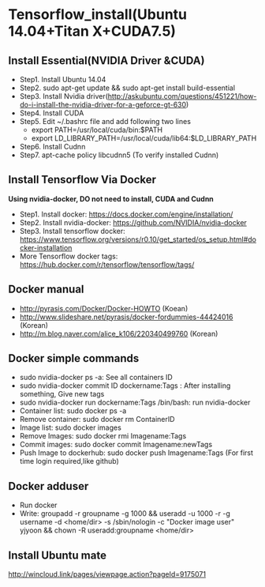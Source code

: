 # Tensorflow_install(Ubuntu 14.04+Titan X+CUDA7.5)

## Install Essential(NVIDIA Driver &CUDA)
 - Step1. Install Ubuntu 14.04
 - Step2. sudo apt-get update && sudo apt-get install build-essential
 - Step3. Install Nvidia driver(http://askubuntu.com/questions/451221/how-do-i-install-the-nvidia-driver-for-a-geforce-gt-630)
 - Step4. Install CUDA
 - Step5. Edit ~/.bashrc file and add following two lines
 	* export PATH=/usr/local/cuda/bin:$PATH
 	* export LD_LIBRARY_PATH=/usr/local/cuda/lib64:$LD_LIBRARY_PATH
 - Step6. Install Cudnn
 - Step7. apt-cache policy libcudnn5 (To verify installed Cudnn)
 
## Install Tensorflow Via Docker
**Using nvidia-docker, DO not need to install, CUDA  and Cudnn** 
 - Step1. Install docker: https://docs.docker.com/engine/installation/
 - Step2. Install nvidia-docker: https://github.com/NVIDIA/nvidia-docker
 - Step3. Install tensorflow docker: https://www.tensorflow.org/versions/r0.10/get_started/os_setup.html#docker-installation 
 - More Tensorflow docker tags: https://hub.docker.com/r/tensorflow/tensorflow/tags/

## Docker manual
 - http://pyrasis.com/Docker/Docker-HOWTO (Koean)
 - http://www.slideshare.net/pyrasis/docker-fordummies-44424016 (Korean)
 - http://m.blog.naver.com/alice_k106/220340499760 (Korean)
 
## Docker simple commands  
 - sudo nvidia-docker ps -a: See all containers ID 
 - sudo nvidia-docker commit ID dockername:Tags : After installing something, Give new tags
 - sudo nvidia-docker run dockername:Tags /bin/bash: run nvidia-docker
 - Container list: sudo docker ps -a
 - Remove container: sudo docker rm ContainerID
 - Image list: sudo docker images
 - Remove Images: sudo docker rmi Imagename:Tags
 - Commit images: sudo docker commit Imagename:newTags
 - Push Image to dockerhub: sudo docker push Imagename:Tags (For first time login required,like github)
 
## Docker adduser 
 - Run docker 
 - Write: groupadd -r groupname -g 1000 && useradd -u 1000 -r -g username -d <home/dir> -s /sbin/nologin -c "Docker image user" yjyoon && chown -R useradd:groupname <home/dir>

## Install Ubuntu mate 
 http://wincloud.link/pages/viewpage.action?pageId=9175071
 
  
 

